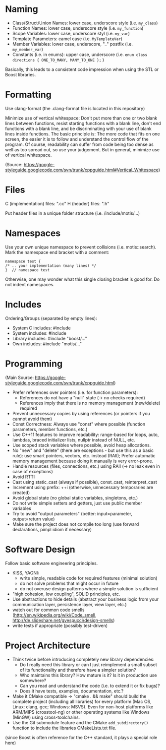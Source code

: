 # Naming

  - Class/Struct/Union Names: lower case, underscore style (i.e. `my_class`)
  - Function Names: lower case, underscore style (i.e. `my_function`)
  - Scope Variables: lower case, underscore styl (i.e. `my_var`)
  - Template Parameters: camel case (i.e. `MyTemplateVar`)
  - Member Variables: lower case, underscore, "_" postfix (i.e. `my_member_var`)
  - Constants (i.e. in enums): upper case, underscore (i.e. `enum class directions { ONE_TO_MANY, MANY_TO_ONE };` )

Basically, this leads to a consistent code impression when using the STL or Boost libraries.


# Formatting

Use clang-format (the .clang-format file is located in this repository)

Minimize use of vertical whitespace:
Don't put more than one or two blank lines between functions, resist starting functions with a blank line, don't end functions with a blank line, and be discriminating with your use of blank lines inside functions. The basic principle is: The more code that fits on one screen, the easier it is to follow and understand the control flow of the program. Of course, readability can suffer from code being too dense as well as too spread out, so use your judgement. But in general, minimize use of vertical whitespace.

(Source: https://google-styleguide.googlecode.com/svn/trunk/cppguide.html#Vertical_Whitespace)


# Files

C (implementation) files: ".cc"
H (header) files: ".h"

Put header files in a unique folder structure (i.e. /include/motis/...)


# Namespaces

Use your own unique namespace to prevent collisions (i.e. motis::search).
Mark the namespace end bracket with a comment:

    namespace test {
    /* .. your implementation (many lines) */
    }  // namespace test

Otherwise, one may wonder what this single closing bracket is good for.
Do not indent namespaces.


# Includes

Ordering/Groups (separated by empty lines):

  - System C includes: #include <cstdlib>
  - System includes: #include <iostream>
  - Library includes: #include "boost/..."
  - Own includes: #include "motis/..."


# Programming

(Main Source: https://google-styleguide.googlecode.com/svn/trunk/cppguide.html)

  - Prefer references over pointers (i.e. for function parameters):
    - References do not have a "null" state (-> no checks required)
    - References imply that there is no memory management (new/delete) required
  - Prevent unnecessary copies by using references (or pointers if you cannot avoid them)
  - Const Correctness: Always use "const" where possible (function parameters, member functions, etc.)
  - Use C++11 features to improve readability: range-based for loops, auto, lambdas, braced initializer lists, nullptr instead of NULL, etc.
  - Use scoped stack variables where possible, avoid heap allocations.
  - No "new" and "delete" (there are exceptions - but use this as a basic rule): use smart pointers, vectors, etc. instead (RAII);
    Prefer automatic memory management because doing it manually is very error-prone.
  - Handle resources (files, connections, etc.) using RAII (-> no leak even in case of exceptions)
  - Avoid RTTI
  - Cast using static_cast (always if possible), const_cast, reinterpret_cast
  - Increment using prefix: ++i (otherwise, unnecessary temporaries are created)
  - Avoid global state (no global static variables, singletons, etc.)
  - Do not write simple setters and getters, just use public member variables
  - Try to avoid "output parameters" (better: input=parameter, output=return value)
  - Make sure the project does not compile too long (use forward declarations, pimpl idiom if necessary)


# Software Design

Follow basic software engineering principles.

  - KISS, YAGNI:
     - write simple, readable code for required features (minimal solution)
     - do not solve problems that might occur in future
     - do not overuse design patterns where a simple solution is sufficient
  - "high cohesion, low coupling", SOLID principles, etc.
  - Use abstractions to hide details (abstract your business logic from your communication layer, persistence layer, view layer, etc.)
  - watch out for common code smells (http://en.wikipedia.org/wiki/Code_smell, http://de.slideshare.net/gvespucci/design-smells)
  - write tests if appropriate (possibly test-driven)


# Project Architecture

  - Think twice before introducing completely new library dependencies:
    - Do I really need this library or can I just reimplement a small subset
      of its functionality and therefore have a simpler solution?
    - Who maintains this library? How mature is it? Is it in production use somewhere?
    - Can you read and understand the code (i.e. to extend it or fix bugs)?
    - Does it have tests, examples, documentation, etc.?
  - Make it CMake compatible -> "cmake . && make" should build the complete project (including all libraries) for every platform (Mac OS, Linux: clang, gcc; Windows: MSVS).
    Even for non-host platforms like ARM/MIPS (crosstool-ng) or other operating systems like Windows (MinGW) using cross-toolchains.
  - Use the Git submodule feature and the CMake `add_subdirectory()` function to include the libraries CMakeLists.txt file.

(since Boost is often reference for the C++ standard, it plays a special role here)